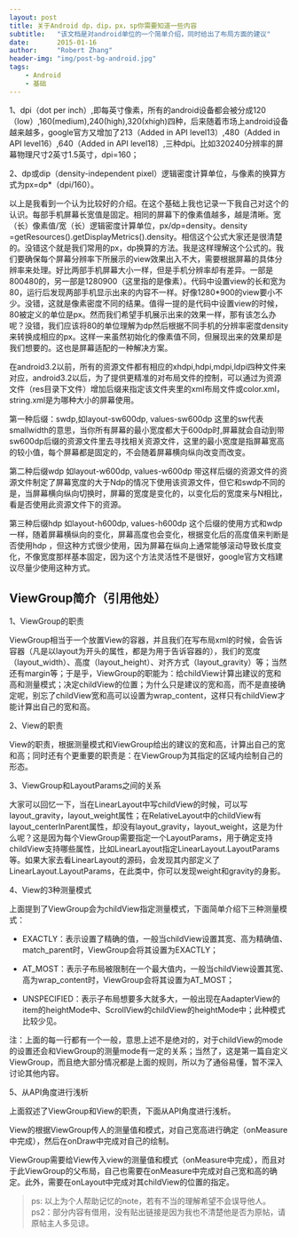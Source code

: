 ```yaml
---
layout: post
title: 关于Android dp，dip，px，sp你需要知道一些内容
subtitle:   "该文档是对android单位的一个简单介绍，同时给出了布局方面的建议"
date:       2015-01-16
author:     "Robert Zhang"
header-img: "img/post-bg-android.jpg"
tags:
    - Android
    - 基础
---
```


1、dpi（dot per inch）,即每英寸像素，所有的android设备都会被分成120（low）,160(medium),240(high),320(xhigh)四种，后来随着市场上android设备越来越多，google官方又增加了213（Added in API level13）,480（Added in API level16）,640（Added in API level18）,三种dpi。比如320240分辨率的屏幕物理尺寸2英寸1.5英寸，dpi=160；

2、dp或dip（density-independent pixel）逻辑密度计算单位，与像素的换算方式为px=dp*（dpi/160）。

以上是我看到一个认为比较好的介绍。在这个基础上我也记录一下我自己对这个的认识。每部手机屏幕长宽值是固定。相同的屏幕下的像素值越多，越是清晰。宽（长）像素值/宽（长）逻辑密度计算单位，px/dp=density。density =getResources().getDisplayMetrics().density。相信这个公式大家还是很清楚的。没错这个就是我们常用的px，dp换算的方法。我是这样理解这个公式的。我们要确保每个屏幕分辨率下所展示的view效果出入不大，需要根据屏幕的具体分辨率来处理。好比两部手机屏幕大小一样，但是手机分辨率却有差异。一部是800480的，另一部是1280900（这里指的是像素）。代码中设置view的长和宽为80，运行后发现两部手机显示出来的内容不一样。好像1280*900的view要小不少。没错，这就是像素密度不同的结果。值得一提的是代码中设置view的时候，80被定义的单位是px。然而我们希望手机展示出来的效果一样，那有该怎么办呢？没错，我们应该将80的单位理解为dp然后根据不同手机的分辨率密度density来转换成相应的px。这样一来虽然初始化的像素值不同，但展现出来的效果却是我们想要的。这也是屏幕适配的一种解决方案。

在android3.2以前，所有的资源文件都有相应的xhdpi,hdpi,mdpi,ldpi四种文件来对应，android3.2以后，为了提供更精准的对布局文件的控制，可以通过为资源文件（res目录下文件）增加后缀来指定该文件夹里的xml布局文件或color.xml，string.xml是为哪种大小的屏幕使用。

第一种后缀：swdp,如layout-sw600dp, values-sw600dp 这里的sw代表smallwidth的意思，当你所有屏幕的最小宽度都大于600dp时,屏幕就会自动到带sw600dp后缀的资源文件里去寻找相关资源文件，这里的最小宽度是指屏幕宽高的较小值，每个屏幕都是固定的，不会随着屏幕横向纵向改变而改变。

第二种后缀wdp 如layout-w600dp, values-w600dp 带这样后缀的资源文件的资源文件制定了屏幕宽度的大于Ndp的情况下使用该资源文件，但它和swdp不同的是，当屏幕横向纵向切换时，屏幕的宽度是变化的，以变化后的宽度来与N相比，看是否使用此资源文件下的资源。

第三种后缀hdp 如layout-h600dp, values-h600dp 这个后缀的使用方式和wdp一样，随着屏幕横纵向的变化，屏幕高度也会变化，根据变化后的高度值来判断是否使用hdp ，但这种方式很少使用，因为屏幕在纵向上通常能够滚动导致长度变化，不像宽度那样基本固定，因为这个方法灵活性不是很好，google官方文档建议尽量少使用这种方式。

## ViewGroup简介（引用他处）

1、ViewGroup的职责

ViewGroup相当于一个放置View的容器，并且我们在写布局xml的时候，会告诉容器（凡是以layout为开头的属性，都是为用于告诉容器的），我们的宽度（layout_width）、高度（layout_height）、对齐方式（layout_gravity）等；当然还有margin等；于是乎，ViewGroup的职能为：给childView计算出建议的宽和高和测量模式；决定childView的位置；为什么只是建议的宽和高，而不是直接确定呢，别忘了childView宽和高可以设置为wrap_content，这样只有childView才能计算出自己的宽和高。

2、View的职责

View的职责，根据测量模式和ViewGroup给出的建议的宽和高，计算出自己的宽和高；同时还有个更重要的职责是：在ViewGroup为其指定的区域内绘制自己的形态。

3、ViewGroup和LayoutParams之间的关系

大家可以回忆一下，当在LinearLayout中写childView的时候，可以写layout_gravity，layout_weight属性；在RelativeLayout中的childView有layout_centerInParent属性，却没有layout_gravity，layout_weight，这是为什么呢？这是因为每个ViewGroup需要指定一个LayoutParams，用于确定支持childView支持哪些属性，比如LinearLayout指定LinearLayout.LayoutParams等。如果大家去看LinearLayout的源码，会发现其内部定义了LinearLayout.LayoutParams，在此类中，你可以发现weight和gravity的身影。

4、View的3种测量模式

上面提到了ViewGroup会为childView指定测量模式，下面简单介绍下三种测量模式：

* EXACTLY：表示设置了精确的值，一般当childView设置其宽、高为精确值、match_parent时，ViewGroup会将其设置为EXACTLY；

* AT_MOST：表示子布局被限制在一个最大值内，一般当childView设置其宽、高为wrap_content时，ViewGroup会将其设置为AT_MOST；

* UNSPECIFIED：表示子布局想要多大就多大，一般出现在AadapterView的item的heightMode中、ScrollView的childView的heightMode中；此种模式比较少见。

注：上面的每一行都有一个一般，意思上述不是绝对的，对于childView的mode的设置还会和ViewGroup的测量mode有一定的关系；当然了，这是第一篇自定义ViewGroup，而且绝大部分情况都是上面的规则，所以为了通俗易懂，暂不深入讨论其他内容。

5、从API角度进行浅析

上面叙述了ViewGroup和View的职责，下面从API角度进行浅析。

View的根据ViewGroup传人的测量值和模式，对自己宽高进行确定（onMeasure中完成），然后在onDraw中完成对自己的绘制。

ViewGroup需要给View传入view的测量值和模式（onMeasure中完成），而且对于此ViewGroup的父布局，自己也需要在onMeasure中完成对自己宽和高的确定。此外，需要在onLayout中完成对其childView的位置的指定。

>ps: 以上为个人帮助记忆的note，若有不当的理解希望不会误导他人。
>ps2：部分内容有借用，没有贴出链接是因为我也不清楚他是否为原帖，请原帖主人多见谅。


